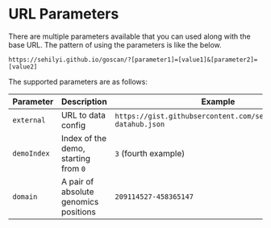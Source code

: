 # URL Parameters

There are multiple parameters available that you can used along with the base URL. The pattern of using the parameters is like the below.

```
https://sehilyi.github.io/goscan/?[parameter1]=[value1]&[parameter2]=[value2]
```

The supported parameters are as follows:

| Parameter | Description | Example |
|---|---|---|
| `external` | URL to data config | `https://gist.githubsercontent.com/sehilyi/example-datahub.json` |
| `demoIndex` | Index of the demo, starting from `0` | `3` (fourth example)
| `domain` | A pair of absolute genomics positions | `209114527-458365147`
